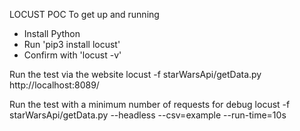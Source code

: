 LOCUST POC
To get up and running
- Install Python
- Run 'pip3 install locust'
- Confirm with 'locust -v'

Run the test via the website
locust -f starWarsApi/getData.py
http://localhost:8089/

Run the test with a minimum number of requests for debug
locust -f starWarsApi/getData.py --headless --csv=example --run-time=10s




